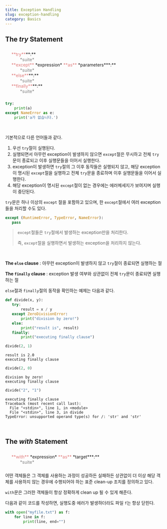 ```yaml
---
title: Exception Handling
slug: exception-handling
category: Basics
---
```


## The *try* Statement

<span style="display:block;margin:10px; padding:10px;">
<span style="color:#E07A7A">**try**</span>**:** <br>
&nbsp; &nbsp; &nbsp; &nbsp;<span style="color:gray">*suite*</span> <br>
<span style="color:#E07A7A">**except**</span> *expression* <span style="color:#E07A7A">**as**</span> *parameters***:** <br>
&nbsp; &nbsp; &nbsp; &nbsp;<span style="color:gray">*suite*</span> <br>
<span style="color:#E07A7A">**else**</span>**:** <br>
&nbsp; &nbsp; &nbsp; &nbsp;<span style="color:gray">*suite*</span> <br>
<span style="color:#E07A7A">**finally**</span>**:** <br>
&nbsp; &nbsp; &nbsp; &nbsp;<span style="color:gray">*suite*</span>
</span>

```python
try:
    print(a)
except NameError as e:
    print('a가 없습니다.')
```

<br>

기본적으로 다른 언어들과 같다.

1. 우선 `try`절이 실행된다.
2. 실행되면서 아무런 exception이 발생하지 않으면 `except`절은 무시하고 전체 `try`문이 종료되고 이후 실행문들을 이어서 실행한다.
3. exception이 발생하면 `try`절의 그 이후 동작들은 실행되지 않고, 해당 exception이 명시된 `except`절을 실행하고 전체 `try`문을 종료하며 이후 실행문들을 이어서 실행한다.
4. 해당 exception이 명시된 `except`절이 없는 경우에는 에러메세지가 보여지며 실행이 중단된다.

`try`문은 하나 이상의 `except` 절을 포함하고 있으며, 한 `except`절에서
여러 exception들을 처리할 수도 있다.

```python
except (RuntimeError, TypeError, NameError):
   pass
```

> `except`절들은 `try`절에서 발생하는 exception만을 처리한다.
>
> 즉, `except`절을 실행하면서 발생하는 exception을 처리하지 않는다.

<br>

**The `else` clause** : 아무런 exception이 발생하지 않고 `try`절이 종료되면 실행하는 절

**The `finally` clause** : exception 발생 여부와 상관없이 전체 `try`문이 종료되면 실행하는 절

`else`절과 `finally`절의 동작을 확인하는 예제는 다음과 같다.

```python
def divide(x, y):
   try:
       result = x / y
   except ZeroDivisionError:
       print("division by zero!")
   else:
       print("result is", result)
   finally:
       print("executing finally clause")
```
```python
divide(2, 1)
```
```
result is 2.0
executing finally clause
```
```python
divide(2, 0)
```
```
division by zero!
executing finally clause
```
```python
divide("2", "1")
```
```
executing finally clause
Traceback (most recent call last):
  File "<stdin>", line 1, in <module>
  File "<stdin>", line 3, in divide
TypeError: unsupported operand type(s) for /: 'str' and 'str'
```

<br>


## The *with* Statement

<span style="display:block;margin:10px; padding:10px;">
<span style="color:#E07A7A">**with**</span> *expression* <span style="color:#E07A7A">**as**</span> *target***:** <br>
&nbsp; &nbsp; &nbsp; &nbsp;<span style="color:gray">*suite*</span>
</span>

어떤 객체들은 그 객체를 사용하는 과정이 성공하든 실패하든 상관없이 더 이상 해당 객체를 사용하지 않는 경우에 수행되어야 하는 표준 clean-up 조치를 정의하고 있다.

`with`문은 그러한 객체들이 항상 정확하게 clean up 될 수 있게 해준다.

다음과 같이 코드를 작성하면, 실행도중 에러가 발생하더라도 파일 `f`는 항상 닫힌다.

```python
with open("myfile.txt") as f:
    for line in f:
        print(line, end="")
```
